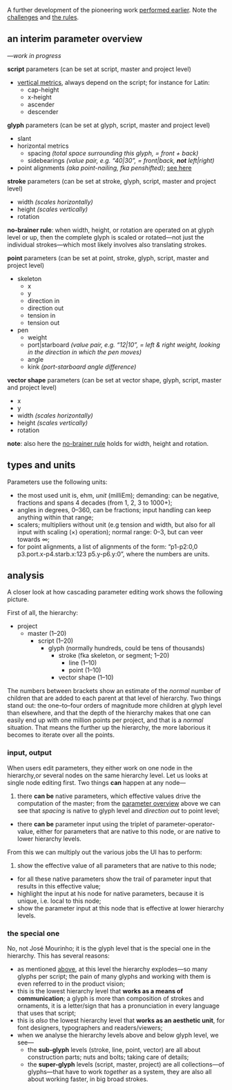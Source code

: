 A further development of the pioneering work [performed earlier](https://github.com/metapolator/metapolator/wiki/elements-of-design#working-with-masters-and-glyphs-in-context). Note the [challenges](https://github.com/metapolator/metapolator/wiki/elements-of-design#challenges) and [the rules](https://github.com/metapolator/metapolator/wiki/elements-of-design#the-rules).

## an interim parameter overview
_—work in progress_

**script** parameters (can be set at script, master and project level)

* [vertical metrics](https://github.com/metapolator/metapolator/wiki/specimen,-and-glyph-interaction#optical-horizontal-lines), always depend on the script; for instance for Latin:
  * cap-height
  * x-height
  * ascender
  * descender

**glyph** parameters (can be set at glyph, script, master and project level)

* slant
* horizontal metrics
  * spacing _(total space surrounding this glyph, = front + back)_
  * sidebearings _(value pair, e.g. “40|30”, = front|back, **not** left|right)_
* point alignments _(aka point-nailing, fka penshifted)_; [see here](https://github.com/metapolator/metapolator/wiki/specimen,-and-glyph-interaction#point-alignments)

**stroke** parameters (can be set at stroke, glyph, script, master and project level)

* width _(scales horizontally)_
* height _(scales vertically)_
* rotation

<a name="nobrainer"></a>**no-brainer rule**: when width, height, or rotation are operated on at glyph level or up, then the complete glyph is scaled or rotated—not just the individual strokes—which most likely involves also translating strokes.

**point** parameters (can be set at point, stroke, glyph, script, master and project level)

* skeleton
  * x
  * y
  * direction in
  * direction out
  * tension in
  * tension out
* pen
  * weight
  * port|starboard _(value pair, e.g. “12|10”, = left & right weight, looking in the direction in which the pen moves)_
  * angle
  * kink _(port-starboard angle difference)_

**vector shape** parameters (can be set at vector shape, glyph, script, master and project level)

* x
* y
* width _(scales horizontally)_
* height _(scales vertically)_
* rotation

**note**: also here the [no-brainer rule](#nobrainer) holds for width, height and rotation.

## types and units
Parameters use the following units:

* the most used unit is, ehm, _unit_ (milliEm); demanding: can be negative, fractions and spans 4 decades (from 1, 2, 3 to 1000+);
* angles in degrees, 0–360, can be fractions; input handling can keep anything within that range;
* scalers; multipliers without unit (e.g tension and width, but also for all input with scaling (×) operation); normal range: 0–3, but can veer towards ∞;
* for point alignments, a list of alignments of the form: “p1-p2:0,0 p3.port.x-p4.starb.x:123 p5.y-p6.y:0”, where the numbers are units.

## analysis
A closer look at how cascading parameter editing work shows the following picture.

First of all, the hierarchy:

* project
  * master (1–20)
    * script (1–20)
      * glyph (normally hundreds, could be tens of thousands)
        * stroke (fka skeleton, or segment; 1–20)
          * line (1–10)
          * point (1–10)
        * vector shape (1–10)

The numbers between brackets show an estimate of the _normal_ number of children that are added to each parent at that level of hierarchy. Two things stand out: the one–to–four orders of magnitude more children at glyph level than elsewhere, and that the depth of the hierarchy makes that one can easily end up with one million points per project, and that is a _normal_ situation. That means the further up the hierarchy, the more laborious it becomes to iterate over all the points.

### input, output
When users edit parameters, they either work on one node in the hierarchy,or several nodes on the same hierarchy level. Let us looks at single node editing first. Two things **can** happen at any node—

1. there **can be** native parameters, which effective values drive the computation of the master; from the [parameter overview](https://github.com/metapolator/metapolator/wiki/parameter-editing#an-interim-parameter-overview) above we can see that _spacing_ is native to glyph level and _direction out_ to point level;
* there **can be** parameter input using the triplet of parameter-operator-value, either for parameters that are native to this node, or are native to lower hierarchy levels.

From this we can multiply out the various jobs the UI has to perform:

1. show the effective value of all parameters that are native to this node;
* for all these native parameters show the trail of parameter input that results in this effective value;
* highlight the input at his node for native parameters, because it is unique, i.e. local to this node;
* show the parameter input at this node that is effective at lower hierarchy levels.

### the special one
No, not José Mourinho; it is the glyph level that is the special one in the hierarchy. This has several reasons:

* as mentioned [above](#analysis), at this level the hierarchy explodes—so many glyphs per script; the pain of many glyphs and working with them is even referred to in the product vision;
* this is the lowest hierarchy level that **works as a means of communication**; a glyph is more than composition of strokes and ornaments, it is a letter/sign that has a pronunciation in every language that uses that script;
* this is _also_ the lowest hierarchy level that **works as an aesthetic unit**, for font designers, typographers and readers/viewers;
* when we analyse the hierarchy levels above and below glyph level, we see—
  * the **sub-glyph** levels (stroke, line, point, vector) are all about construction parts; nuts and bolts; taking care of details;
  * the **super-glyph** levels (script, master, project) are all collections—of glyphs—that have to work _together_ as a system, they are also all about working faster, in big broad strokes.